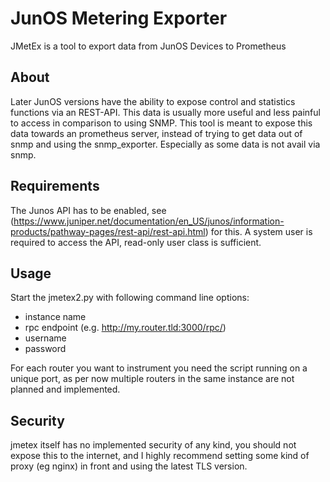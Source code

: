 JunOS Metering Exporter
=======================

JMetEx is a tool to export data from JunOS Devices to Prometheus

About
-----
Later JunOS versions have the ability to expose control and statistics functions via an REST-API.
This data is usually more useful and less painful to access in comparison to using SNMP.
This tool is meant to expose this data towards an prometheus server, instead of trying to get
data out of snmp and using the snmp_exporter. Especially as some data is not avail via snmp.

Requirements
------------
The Junos API has to be enabled, see (https://www.juniper.net/documentation/en_US/junos/information-products/pathway-pages/rest-api/rest-api.html) for this.
A system user is required to access the API, read-only user class is sufficient.

Usage
-----
Start the jmetex2.py with following command line options:
- instance name
- rpc endpoint (e.g. http://my.router.tld:3000/rpc/)
- username
- password

For each router you want to instrument you need the script running on a unique port,
as per now multiple routers in the same instance are not planned and implemented.

Security
--------
jmetex itself has no implemented security of any kind, you should not expose this to the internet,
and I highly recommend setting some kind of proxy (eg nginx) in front and using the latest TLS version.